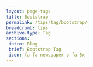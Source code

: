 ```yaml
---
layout: page-tags
title: Bootstrap
permalink: /tips/tag/bootstrap/
breadcrumb: tips
archive-type: Tag
sections:
 intro: Blog
 brief: Bootstrap Tag
 icon: fa fa-newspaper-o fa-5x
---
```

